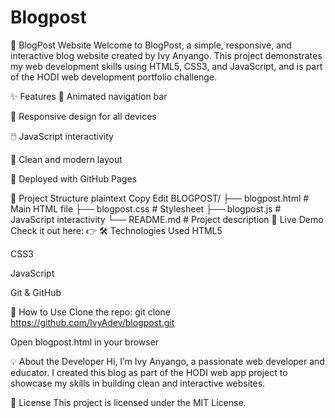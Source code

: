 # Blogpost
📘 BlogPost Website
Welcome to BlogPost, a simple, responsive, and interactive blog website created by Ivy Anyango. 
This project demonstrates my web development skills using HTML5, CSS3, and JavaScript, and is part of the HODI web development portfolio challenge.

✨ Features
🧭 Animated navigation bar

📱 Responsive design for all devices

🖱️ JavaScript interactivity

🎨 Clean and modern layout

🚀 Deployed with GitHub Pages

📁 Project Structure
plaintext
Copy
Edit
BLOGPOST/
├── blogpost.html     # Main HTML file
├── blogpost.css      # Stylesheet
├── blogpost.js       # JavaScript interactivity
└── README.md         # Project description
🔗 Live Demo
Check it out here:
👉 
🛠️ Technologies Used
HTML5

CSS3

JavaScript

Git & GitHub

📌 How to Use
Clone the repo:
git clone https://github.com/IvyAdev/blogpost.git

Open blogpost.html in your browser

💡 About the Developer
Hi, I’m Ivy Anyango, a passionate web developer and educator. I created this blog as part of the HODI web app project to showcase my skills in building clean and interactive websites.

📄 License
This project is licensed under the MIT License.

